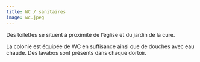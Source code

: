 ```yaml
---
title: WC / sanitaires
image: wc.jpeg
---
```


Des toilettes se situent à proximité de l’église et du jardin de la cure.

La colonie est équipée de WC en suffisance ainsi que de douches avec eau chaude. Des lavabos sont présents dans chaque dortoir.
